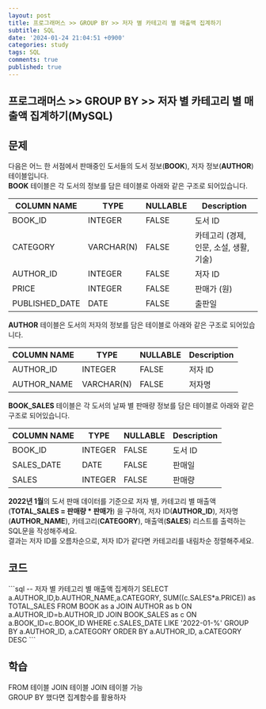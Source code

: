 ```yaml
---
layout: post
title: 프로그래머스 >> GROUP BY >> 저자 별 카테고리 별 매출액 집계하기
subtitle: SQL
date: '2024-01-24 21:04:51 +0900'
categories: study
tags: SQL
comments: true
published: true
---
```

## 프로그래머스 >> GROUP BY >> 저자 별 카테고리 별 매출액 집계하기(MySQL)

<h2>문제</h2>
다음은 어느 한 서점에서 판매중인 도서들의 도서 정보(<b>BOOK</b>), 저자 정보(<b>AUTHOR</b>) 테이블입니다.<br>
<b>BOOK</b> 테이블은 각 도서의 정보를 담은 테이블로 아래와 같은 구조로 되어있습니다.<br>
<table>
    <thead>
        <th>COLUMN NAME</th>
        <th>TYPE</th>
        <th>NULLABLE</th>
        <th>Description</th>
    </thead>
    <tbody>
        <tr>
            <td>BOOK_ID</td>
            <td>INTEGER</td>
            <td>FALSE</td>
            <td>도서 ID</td>
        </tr>
        <tr>
            <td>CATEGORY</td>
            <td>VARCHAR(N)</td>
            <td>FALSE</td>
            <td>카테고리 (경제, 인문, 소설, 생활, 기술)</td>
        </tr>
        <tr>
            <td>AUTHOR_ID</td>
            <td>INTEGER</td>
            <td>FALSE</td>
            <td>저자 ID</td>
        </tr>
        <tr>
            <td>PRICE</td>
            <td>INTEGER</td>
            <td>FALSE</td>
            <td>판매가 (원)</td>
        </tr>
        <tr>
            <td>PUBLISHED_DATE</td>
            <td>DATE</td>
            <td>FALSE</td>
            <td>출판일</td>
        </tr>
    </tbody>
</table>
<b>AUTHOR</b> 테이블은 도서의 저자의 정보를 담은 테이블로 아래와 같은 구조로 되어있습니다.<br>
<table>
    <thead>
        <th>COLUMN NAME</th>
        <th>TYPE</th>
        <th>NULLABLE</th>
        <th>Description</th>
    </thead>
    <tbody>
        <tr>
            <td>AUTHOR_ID</td>
            <td>INTEGER</td>
            <td>FALSE</td>
            <td>저자 ID</td>
        </tr>
        <tr>
            <td>AUTHOR_NAME</td>
            <td>VARCHAR(N)</td>
            <td>FALSE</td>
            <td>저자명</td>
        </tr>
    </tbody>
</table>
<b>BOOK_SALES</b> 테이블은 각 도서의 날짜 별 판매량 정보를 담은 테이블로 아래와 같은 구조로 되어있습니다.<br>
<table>
    <thead>
        <th>COLUMN NAME</th>
        <th>TYPE</th>
        <th>NULLABLE</th>
        <th>Description</th>
    </thead>
    <tbody>
        <tr>
            <td>BOOK_ID</td>
            <td>INTEGER</td>
            <td>FALSE</td>
            <td>도서 ID</td>
        </tr>
        <tr>
            <td>SALES_DATE</td>
            <td>DATE</td>
            <td>FALSE</td>
            <td>판매일</td>
        </tr>
        <tr>
            <td>SALES</td>
            <td>INTEGER</td>
            <td>FALSE</td>
            <td>판매량</td>
        </tr>
    </tbody>
</table>
<b>2022년 1월</b>의 도서 판매 데이터를 기준으로 저자 별, 카테고리 별 매출액(<b>TOTAL_SALES = 판매량 * 판매가</b>) 을 구하여, 저자 ID(<b>AUTHOR_ID</b>), 저자명(<b>AUTHOR_NAME</b>), 카테고리(<b>CATEGORY</b>), 매출액(<b>SALES</b>) 리스트를 출력하는 SQL문을 작성해주세요.<br>
결과는 저자 ID를 오름차순으로, 저자 ID가 같다면 카테고리를 내림차순 정렬해주세요.<br>
<h2>코드</h2>
```sql
-- 저자 별 카테고리 별 매출액 집계하기
SELECT a.AUTHOR_ID,b.AUTHOR_NAME,a.CATEGORY, SUM((c.SALES*a.PRICE)) as TOTAL_SALES
FROM BOOK as a 
JOIN AUTHOR as b ON a.AUTHOR_ID=b.AUTHOR_ID
JOIN BOOK_SALES as c ON a.BOOK_ID=c.BOOK_ID
WHERE c.SALES_DATE LIKE '2022-01-%'
GROUP BY a.AUTHOR_ID, a.CATEGORY
ORDER BY a.AUTHOR_ID, a.CATEGORY DESC
```
<h2>학습</h2>
FROM 테이블 JOIN 테이블 JOIN 테이블 가능<br>
GROUP BY 했다면 집계함수를 활용하자<br>







